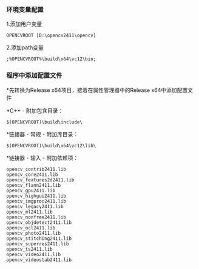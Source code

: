 ### 环境变量配置

1.添加用户变量

	OPENCVROOT [D:\opencv2411\opencv]

2.添加path变量

	;%OPENCVROOT%\build\x64\vc12\bin;

### 程序中添加配置文件

*先转换为Release x64项目，接着在属性管理器中的Release x64中添加配置文件

*C++ - 附加包含目录：

	$(OPENCVROOT)\build\include\

*链接器 - 常规 - 附加库目录：

	$(OPENCVROOT)\build\x64\vc12\lib\

*链接器 - 输入 - 附加依赖项：

	opencv_contrib2411.lib
	opencv_core2411.lib
	opencv_features2d2411.lib
	opencv_flann2411.lib
	opencv_gpu2411.lib
	opencv_highgui2411.lib
	opencv_imgproc2411.lib
	opencv_legacy2411.lib
	opencv_ml2411.lib
	opencv_nonfree2411.lib
	opencv_objdetect2411.lib
	opencv_ocl2411.lib
	opencv_photo2411.lib
	opencv_stitching2411.lib
	opencv_superres2411.lib
	opencv_ts2411.lib
	opencv_video2411.lib
	opencv_videostab2411.lib
